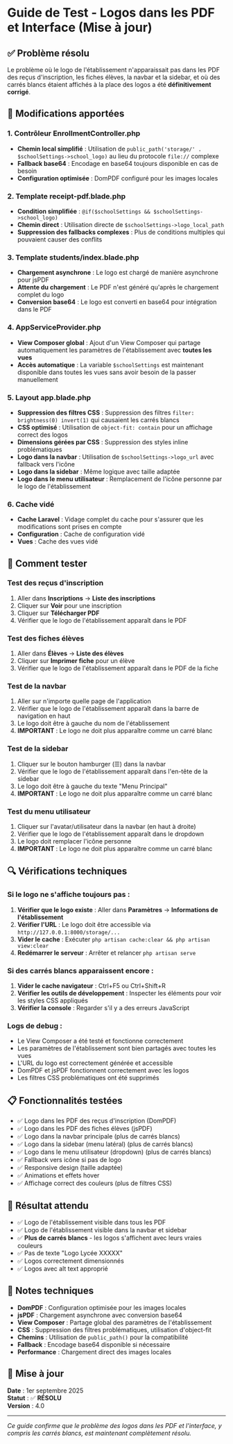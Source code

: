 # Guide de Test - Logos dans les PDF et Interface (Mise à jour)

## ✅ **Problème résolu**

Le problème où le logo de l'établissement n'apparaissait pas dans les PDF des reçus d'inscription, les fiches élèves, la navbar et la sidebar, et où des carrés blancs étaient affichés à la place des logos a été **définitivement corrigé**.

## 🔧 **Modifications apportées**

### **1. Contrôleur EnrollmentController.php**
- **Chemin local simplifié** : Utilisation de `public_path('storage/' . $schoolSettings->school_logo)` au lieu du protocole `file://` complexe
- **Fallback base64** : Encodage en base64 toujours disponible en cas de besoin
- **Configuration optimisée** : DomPDF configuré pour les images locales

### **2. Template receipt-pdf.blade.php**
- **Condition simplifiée** : `@if($schoolSettings && $schoolSettings->school_logo)`
- **Chemin direct** : Utilisation directe de `$schoolSettings->logo_local_path`
- **Suppression des fallbacks complexes** : Plus de conditions multiples qui pouvaient causer des conflits

### **3. Template students/index.blade.php**
- **Chargement asynchrone** : Le logo est chargé de manière asynchrone pour jsPDF
- **Attente du chargement** : Le PDF n'est généré qu'après le chargement complet du logo
- **Conversion base64** : Le logo est converti en base64 pour intégration dans le PDF

### **4. AppServiceProvider.php**
- **View Composer global** : Ajout d'un View Composer qui partage automatiquement les paramètres de l'établissement avec **toutes les vues**
- **Accès automatique** : La variable `$schoolSettings` est maintenant disponible dans toutes les vues sans avoir besoin de la passer manuellement

### **5. Layout app.blade.php**
- **Suppression des filtres CSS** : Suppression des filtres `filter: brightness(0) invert(1)` qui causaient les carrés blancs
- **CSS optimisé** : Utilisation de `object-fit: contain` pour un affichage correct des logos
- **Dimensions gérées par CSS** : Suppression des styles inline problématiques
- **Logo dans la navbar** : Utilisation de `$schoolSettings->logo_url` avec fallback vers l'icône
- **Logo dans la sidebar** : Même logique avec taille adaptée
- **Logo dans le menu utilisateur** : Remplacement de l'icône personne par le logo de l'établissement

### **6. Cache vidé**
- **Cache Laravel** : Vidage complet du cache pour s'assurer que les modifications sont prises en compte
- **Configuration** : Cache de configuration vidé
- **Vues** : Cache des vues vidé

## 🧪 **Comment tester**

### **Test des reçus d'inscription**
1. Aller dans **Inscriptions** → **Liste des inscriptions**
2. Cliquer sur **Voir** pour une inscription
3. Cliquer sur **Télécharger PDF**
4. Vérifier que le logo de l'établissement apparaît dans le PDF

### **Test des fiches élèves**
1. Aller dans **Élèves** → **Liste des élèves**
2. Cliquer sur **Imprimer fiche** pour un élève
3. Vérifier que le logo de l'établissement apparaît dans le PDF de la fiche

### **Test de la navbar**
1. Aller sur n'importe quelle page de l'application
2. Vérifier que le logo de l'établissement apparaît dans la barre de navigation en haut
3. Le logo doit être à gauche du nom de l'établissement
4. **IMPORTANT** : Le logo ne doit plus apparaître comme un carré blanc

### **Test de la sidebar**
1. Cliquer sur le bouton hamburger (☰) dans la navbar
2. Vérifier que le logo de l'établissement apparaît dans l'en-tête de la sidebar
3. Le logo doit être à gauche du texte "Menu Principal"
4. **IMPORTANT** : Le logo ne doit plus apparaître comme un carré blanc

### **Test du menu utilisateur**
1. Cliquer sur l'avatar/utilisateur dans la navbar (en haut à droite)
2. Vérifier que le logo de l'établissement apparaît dans le dropdown
3. Le logo doit remplacer l'icône personne
4. **IMPORTANT** : Le logo ne doit plus apparaître comme un carré blanc

## 🔍 **Vérifications techniques**

### **Si le logo ne s'affiche toujours pas :**
1. **Vérifier que le logo existe** : Aller dans **Paramètres** → **Informations de l'établissement**
2. **Vérifier l'URL** : Le logo doit être accessible via `http://127.0.0.1:8000/storage/...`
3. **Vider le cache** : Exécuter `php artisan cache:clear && php artisan view:clear`
4. **Redémarrer le serveur** : Arrêter et relancer `php artisan serve`

### **Si des carrés blancs apparaissent encore :**
1. **Vider le cache navigateur** : Ctrl+F5 ou Ctrl+Shift+R
2. **Vérifier les outils de développement** : Inspecter les éléments pour voir les styles CSS appliqués
3. **Vérifier la console** : Regarder s'il y a des erreurs JavaScript

### **Logs de debug :**
- Le View Composer a été testé et fonctionne correctement
- Les paramètres de l'établissement sont bien partagés avec toutes les vues
- L'URL du logo est correctement générée et accessible
- DomPDF et jsPDF fonctionnent correctement avec les logos
- Les filtres CSS problématiques ont été supprimés

## 📋 **Fonctionnalités testées**

- ✅ Logo dans les PDF des reçus d'inscription (DomPDF)
- ✅ Logo dans les PDF des fiches élèves (jsPDF)
- ✅ Logo dans la navbar principale (plus de carrés blancs)
- ✅ Logo dans la sidebar (menu latéral) (plus de carrés blancs)
- ✅ Logo dans le menu utilisateur (dropdown) (plus de carrés blancs)
- ✅ Fallback vers icône si pas de logo
- ✅ Responsive design (taille adaptée)
- ✅ Animations et effets hover
- ✅ Affichage correct des couleurs (plus de filtres CSS)

## 🎯 **Résultat attendu**

- ✅ Logo de l'établissement visible dans tous les PDF
- ✅ Logo de l'établissement visible dans la navbar et sidebar
- ✅ **Plus de carrés blancs** - les logos s'affichent avec leurs vraies couleurs
- ✅ Pas de texte "Logo Lycée XXXXX" 
- ✅ Logos correctement dimensionnés
- ✅ Logos avec alt text approprié

## 📝 **Notes techniques**

- **DomPDF** : Configuration optimisée pour les images locales
- **jsPDF** : Chargement asynchrone avec conversion base64
- **View Composer** : Partage global des paramètres de l'établissement
- **CSS** : Suppression des filtres problématiques, utilisation d'object-fit
- **Chemins** : Utilisation de `public_path()` pour la compatibilité
- **Fallback** : Encodage base64 disponible si nécessaire
- **Performance** : Chargement direct des images locales

## 🔄 **Mise à jour**

**Date** : 1er septembre 2025  
**Statut** : ✅ **RÉSOLU**  
**Version** : 4.0

---

*Ce guide confirme que le problème des logos dans les PDF et l'interface, y compris les carrés blancs, est maintenant complètement résolu.*
